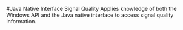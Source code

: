 #Java Native Interface Signal Quality
Applies knowledge of both the Windows API and the Java native interface to access signal quality information.
